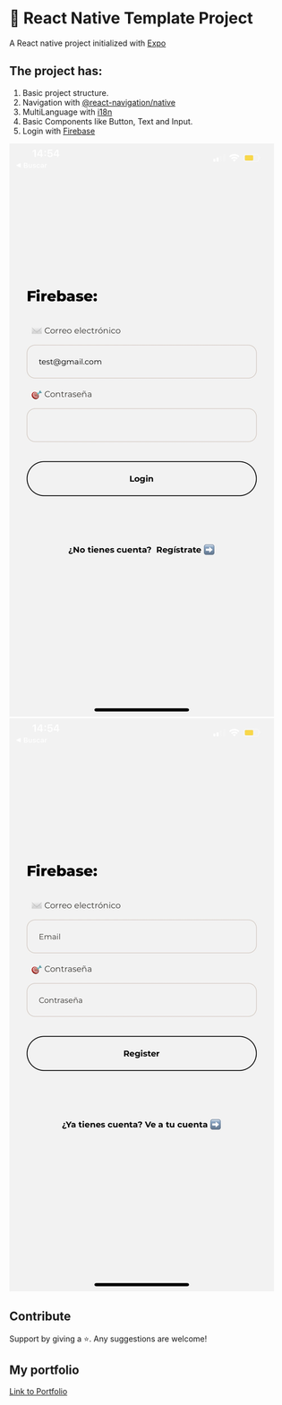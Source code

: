 # 📱 React Native Template Project

A React native project initialized with [Expo](https://docs.expo.io/)

## The project has: 

1. Basic project structure.
2. Navigation with [@react-navigation/native](https://reactnavigation.org/) 
3. MultiLanguage with [i18n](https://www.npmjs.com/package/i18n)
4. Basic Components like Button, Text and Input.
5. Login with [Firebase](https://firebase.google.com/)

![Image App](assets/image-1.jpg) ![Image App 2](assets/image-2.jpg)


## Contribute

Support by giving a ⭐. 
Any suggestions are welcome!

## My portfolio

[Link to Portfolio](http://www.martamullor.com/)
